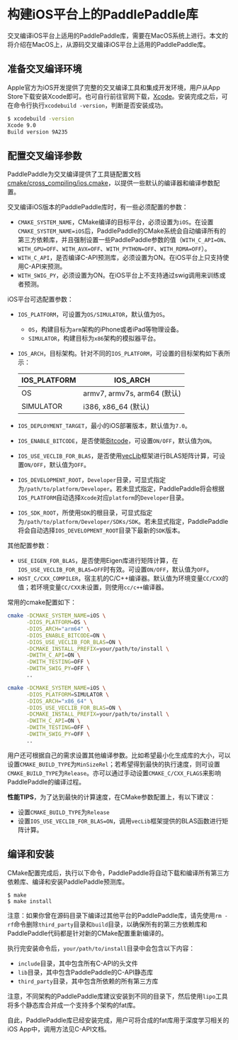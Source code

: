 # 构建iOS平台上的PaddlePaddle库
交叉编译iOS平台上适用的PaddlePaddle库，需要在MacOS系统上进行。本文的将介绍在MacOS上，从源码交叉编译iOS平台上适用的PaddlePaddle库。

## 准备交叉编译环境
Apple官方为iOS开发提供了完整的交叉编译工具和集成开发环境，用户从App Store下载安装Xcode即可。也可自行前往官网下载，[Xcode](https://developer.apple.com/cn/xcode/)。安装完成之后，可在命令行执行`xcodebuild -version`，判断是否安装成功。

```bash
$ xcodebuild -version
Xcode 9.0
Build version 9A235
```

## 配置交叉编译参数

PaddlePaddle为交叉编译提供了工具链配置文档[cmake/cross_compiling/ios.cmake](https://github.com/PaddlePaddle/Paddle/blob/develop/cmake/cross_compiling/ios.cmake)，以提供一些默认的编译器和编译参数配置。

交叉编译iOS版本的PaddlePaddle库时，有一些必须配置的参数：

- `CMAKE_SYSTEM_NAME`，CMake编译的目标平台，必须设置为`iOS`。在设置`CMAKE_SYSTEM_NAME=iOS`后，PaddlePaddle的CMake系统会自动编译所有的第三方依赖库，并且强制设置一些PaddlePaddle参数的值（`WITH_C_API=ON`、`WITH_GPU=OFF`、`WITH_AVX=OFF`、`WITH_PYTHON=OFF`、`WITH_RDMA=OFF`）。
- `WITH_C_API`，是否编译C-API预测库，必须设置为ON。在iOS平台上只支持使用C-API来预测。
- `WITH_SWIG_PY`，必须设置为ON。在iOS平台上不支持通过swig调用来训练或者预测。

iOS平台可选配置参数：

- `IOS_PLATFORM`，可设置为`OS/SIMULATOR`，默认值为`OS`。
  - `OS`，构建目标为`arm`架构的iPhone或者iPad等物理设备。
  - `SIMULATOR`，构建目标为`x86`架构的模拟器平台。
- `IOS_ARCH`，目标架构。针对不同的`IOS_PLATFORM`，可设置的目标架构如下表所示：

   | IOS_PLATFORM | IOS_ARCH             |
   |--------------|----------------------|
   |   OS         | armv7, armv7s, arm64 (默认) |
   | SIMULATOR    | i386, x86_64 (默认)         |   

- `IOS_DEPLOYMENT_TARGET`，最小的iOS部署版本，默认值为`7.0`。
- `IOS_ENABLE_BITCODE`，是否使能[Bitcode](https://developer.apple.com/library/content/documentation/IDEs/Conceptual/AppDistributionGuide/AppThinning/AppThinning.html#//apple_ref/doc/uid/TP40012582-CH35-SW3)，可设置`ON/OFF`，默认值为`ON`。
- `IOS_USE_VECLIB_FOR_BLAS`，是否使用[vecLib](https://developer.apple.com/documentation/accelerate/veclib)框架进行BLAS矩阵计算，可设置`ON/OFF`，默认值为`OFF`。
- `IOS_DEVELOPMENT_ROOT`，`Developer`目录，可显式指定为`/path/to/platform/Developer`。若未显式指定，PaddlePaddle将会根据`IOS_PLATFORM`自动选择`Xcode`对应`platform`的`Developer`目录。
- `IOS_SDK_ROOT`，所使用`SDK`的根目录，可显式指定为`/path/to/platform/Developer/SDKs/SDK`。若未显式指定，PaddlePaddle将会自动选择`IOS_DEVELOPMENT_ROOT`目录下最新的`SDK`版本。

其他配置参数：

- `USE_EIGEN_FOR_BLAS`，是否使用Eigen库进行矩阵计算，在`IOS_USE_VECLIB_FOR_BLAS=OFF`时有效。可设置`ON/OFF`，默认值为`OFF`。
- `HOST_C/CXX_COMPILER`，宿主机的C/C++编译器。默认值为环境变量`CC/CXX`的值；若环境变量`CC/CXX`未设置，则使用`cc/c++`编译器。

常用的cmake配置如下：

```bash
cmake -DCMAKE_SYSTEM_NAME=iOS \
      -DIOS_PLATFORM=OS \
      -DIOS_ARCH="arm64" \
      -DIOS_ENABLE_BITCODE=ON \
      -DIOS_USE_VECLIB_FOR_BLAS=ON \
      -DCMAKE_INSTALL_PREFIX=your/path/to/install \
      -DWITH_C_API=ON \
      -DWITH_TESTING=OFF \
      -DWITH_SWIG_PY=OFF \
      ..
```

```bash
cmake -DCMAKE_SYSTEM_NAME=iOS \
      -DIOS_PLATFORM=SIMULATOR \
      -DIOS_ARCH="x86_64" \
      -DIOS_USE_VECLIB_FOR_BLAS=ON \
      -DCMAKE_INSTALL_PREFIX=your/path/to/install \
      -DWITH_C_API=ON \
      -DWITH_TESTING=OFF \
      -DWITH_SWIG_PY=OFF \
      ..
```

用户还可根据自己的需求设置其他编译参数。比如希望最小化生成库的大小，可以设置`CMAKE_BUILD_TYPE`为`MinSizeRel`；若希望得到最快的执行速度，则可设置`CMAKE_BUILD_TYPE`为`Release`。亦可以通过手动设置`CMAKE_C/CXX_FLAGS`来影响PaddlePaddle的编译过程。

**性能TIPS**，为了达到最快的计算速度，在CMake参数配置上，有以下建议：

- 设置`CMAKE_BUILD_TYPE`为`Release`
- 设置`IOS_USE_VECLIB_FOR_BLAS=ON`，调用`vecLib`框架提供的BLAS函数进行矩阵计算。

## 编译和安装

CMake配置完成后，执行以下命令，PaddlePaddle将自动下载和编译所有第三方依赖库、编译和安装PaddlePaddle预测库。

```
$ make
$ make install
```

注意：如果你曾在源码目录下编译过其他平台的PaddlePaddle库，请先使用`rm -rf`命令删除`third_party`目录和`build`目录，以确保所有的第三方依赖库和PaddlePaddle代码都是针对新的CMake配置重新编译的。

执行完安装命令后，`your/path/to/install`目录中会包含以下内容：

- `include`目录，其中包含所有C-API的头文件
- `lib`目录，其中包含PaddlePaddle的C-API静态库
- `third_party`目录，其中包含所依赖的所有第三方库

注意，不同架构的PaddlePaddle库建议安装到不同的目录下，然后使用`lipo`工具将多个静态库合并成一个支持多个架构的fat库。

自此，PaddlePaddle库已经安装完成，用户可将合成的fat库用于深度学习相关的iOS App中，调用方法见C-API文档。
